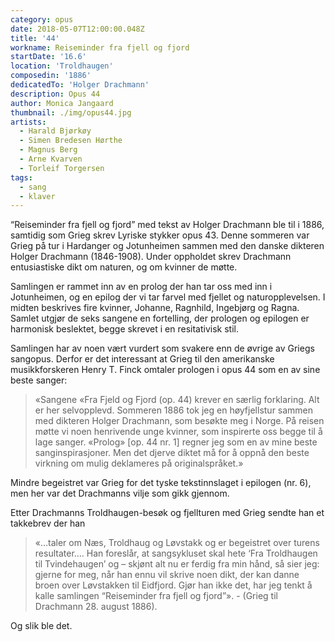 ```yaml
---
category: opus
date: 2018-05-07T12:00:00.048Z
title: '44'
workname: Reiseminder fra fjell og fjord
startDate: '16.6'
location: 'Troldhaugen'
composedin: '1886'
dedicatedTo: 'Holger Drachmann'
description: Opus 44
author: Monica Jangaard
thumbnail: ./img/opus44.jpg
artists:
  - Harald Bjørkøy
  - Simen Bredesen Hørthe
  - Magnus Berg
  - Arne Kvarven
  - Torleif Torgersen
tags:
  - sang
  - klaver
---
```

“Reiseminder fra fjell og fjord” med tekst av Holger Drachmann ble til i 1886, samtidig som Grieg skrev Lyriske stykker opus 43. Denne sommeren var Grieg på tur i Hardanger og Jotunheimen sammen med den danske dikteren Holger Drachmann (1846-1908). Under oppholdet skrev Drachmann entusiastiske dikt om naturen, og om kvinner de møtte.

Samlingen er rammet inn av en prolog der han tar oss med inn i Jotunheimen, og en epilog der vi tar farvel med fjellet og naturopplevelsen. I midten beskrives fire kvinner, Johanne, Ragnhild, Ingebjørg og Ragna. Samlet utgjør de seks sangene en fortelling, der prologen og epilogen er harmonisk beslektet, begge skrevet i en resitativisk stil.

Samlingen har av noen vært vurdert som svakere enn de øvrige av Griegs sangopus. Derfor er det interessant at Grieg til den amerikanske musikkforskeren Henry T. Finck omtaler prologen i opus 44 som en av sine beste sanger:

> «Sangene «Fra Fjeld og Fjord (op. 44) krever en særlig forklaring. Alt er her selvopplevd. Sommeren 1886 tok jeg en høyfjellstur sammen med dikteren Holger Drachmann, som besøkte meg i Norge. På reisen møtte vi noen henrivende unge kvinner, som inspirerte oss begge til å lage sanger. «Prolog» [op. 44 nr. 1] regner jeg som en av mine beste sanginspirasjoner. Men det djerve diktet må for å oppnå den beste virkning om mulig deklameres på originalspråket.»

Mindre begeistret var Grieg for det tyske tekstinnslaget i epilogen (nr. 6), men her var det Drachmanns vilje som gikk gjennom.  

Etter Drachmanns Troldhaugen-besøk og fjellturen med Grieg sendte han et takkebrev der han

> «…taler om Næs, Troldhaug og Løvstakk og er begeistret over turens resultater…. Han foreslår, at sangsykluset skal hete ‘Fra Troldhaugen til Tvindehaugen’ og – skjønt alt nu er ferdig fra min hånd, så sier jeg: gjerne for meg, når han ennu vil skrive noen dikt, der kan danne broen over Løvstakken til Eidfjord. Gjør han ikke det, har jeg tenkt å kalle samlingen “Reiseminder fra fjell og fjord”». - (Grieg til Drachmann 28. august 1886).

Og slik ble det.
